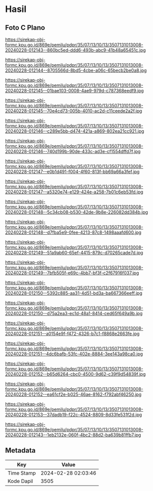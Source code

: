 # Hasil

## Foto C Plano

https://sirekap-obj-formc.kpu.go.id/869e/pemilu/pdpr/35/07/13/10/13/3507131013008-20240228-012143--860bc5ed-ddd6-493b-abc9-41b48a65451c.jpg

https://sirekap-obj-formc.kpu.go.id/869e/pemilu/pdpr/35/07/13/10/13/3507131013008-20240228-012144--8705566d-8bd5-4cbe-a06c-65becb2be0a8.jpg

https://sirekap-obj-formc.kpu.go.id/869e/pemilu/pdpr/35/07/13/10/13/3507131013008-20240228-012145--01bae103-0008-4ae9-979d-c787368eedf9.jpg

https://sirekap-obj-formc.kpu.go.id/869e/pemilu/pdpr/35/07/13/10/13/3507131013008-20240228-012145--70e4cd73-005b-4010-ac2d-c11ceede2a2f.jpg

https://sirekap-obj-formc.kpu.go.id/869e/pemilu/pdpr/35/07/13/10/13/3507131013008-20240228-012146--c289e5bb-d474-421a-a869-802ea21cc921.jpg

https://sirekap-obj-formc.kpu.go.id/869e/pemilu/pdpr/35/07/13/10/13/3507131013008-20240228-012146--740d199b-90de-433c-ad3e-cf1554dffd7f.jpg

https://sirekap-obj-formc.kpu.go.id/869e/pemilu/pdpr/35/07/13/10/13/3507131013008-20240228-012147--e0b1d491-f004-4f60-813f-bb69a66a3fef.jpg

https://sirekap-obj-formc.kpu.go.id/869e/pemilu/pdpr/35/07/13/10/13/3507131013008-20240228-012147--a5320e74-e129-424e-a258-7b01c6eb53fd.jpg

https://sirekap-obj-formc.kpu.go.id/869e/pemilu/pdpr/35/07/13/10/13/3507131013008-20240228-012148--5c34cb08-b530-42de-9b8e-226082dd384b.jpg

https://sirekap-obj-formc.kpu.go.id/869e/pemilu/pdpr/35/07/13/10/13/3507131013008-20240228-012148--d7fba5e9-0fee-4213-87c8-1498aaafd600.jpg

https://sirekap-obj-formc.kpu.go.id/869e/pemilu/pdpr/35/07/13/10/13/3507131013008-20240228-012149--51a9ab60-65ef-4415-879c-d70265cade7d.jpg

https://sirekap-obj-formc.kpu.go.id/869e/pemilu/pdpr/35/07/13/10/13/3507131013008-20240228-012149--7bfb505f-e69c-4bb7-bf3f-c2f67916f037.jpg

https://sirekap-obj-formc.kpu.go.id/869e/pemilu/pdpr/35/07/13/10/13/3507131013008-20240228-012150--5392c885-aa31-4d51-bd3a-ba667366eeff.jpg

https://sirekap-obj-formc.kpu.go.id/869e/pemilu/pdpr/35/07/13/10/13/3507131013008-20240228-012150--d75a2ea3-ec1d-48a1-8414-ced65f649a9b.jpg

https://sirekap-obj-formc.kpu.go.id/869e/pemilu/pdpr/35/07/13/10/13/3507131013008-20240228-012151--a0154e9f-f472-4326-b7c1-f8868e2663fe.jpg

https://sirekap-obj-formc.kpu.go.id/869e/pemilu/pdpr/35/07/13/10/13/3507131013008-20240228-012151--4dc6bafb-53fc-402e-8884-3ee143a98ca0.jpg

https://sirekap-obj-formc.kpu.go.id/869e/pemilu/pdpr/35/07/13/10/13/3507131013008-20240228-012152--b65d6264-cbc0-4500-9d62-c39f9d54839f.jpg

https://sirekap-obj-formc.kpu.go.id/869e/pemilu/pdpr/35/07/13/10/13/3507131013008-20240228-012152--ea61cf2e-b025-46ae-8162-f792abf46250.jpg

https://sirekap-obj-formc.kpu.go.id/869e/pemilu/pdpr/35/07/13/10/13/3507131013008-20240228-012153--37dadb19-f22c-4524-8809-8d33fe531f2d.jpg

https://sirekap-obj-formc.kpu.go.id/869e/pemilu/pdpr/35/07/13/10/13/3507131013008-20240228-012143--1eb2132e-060f-4bc2-88d2-ba639b81ffb7.jpg


## Metadata

| Key        | Value               |
| ---------- | ------------------- |
| Time Stamp | 2024-02-28 02:03:46 |
| Kode Dapil | 3505                |




